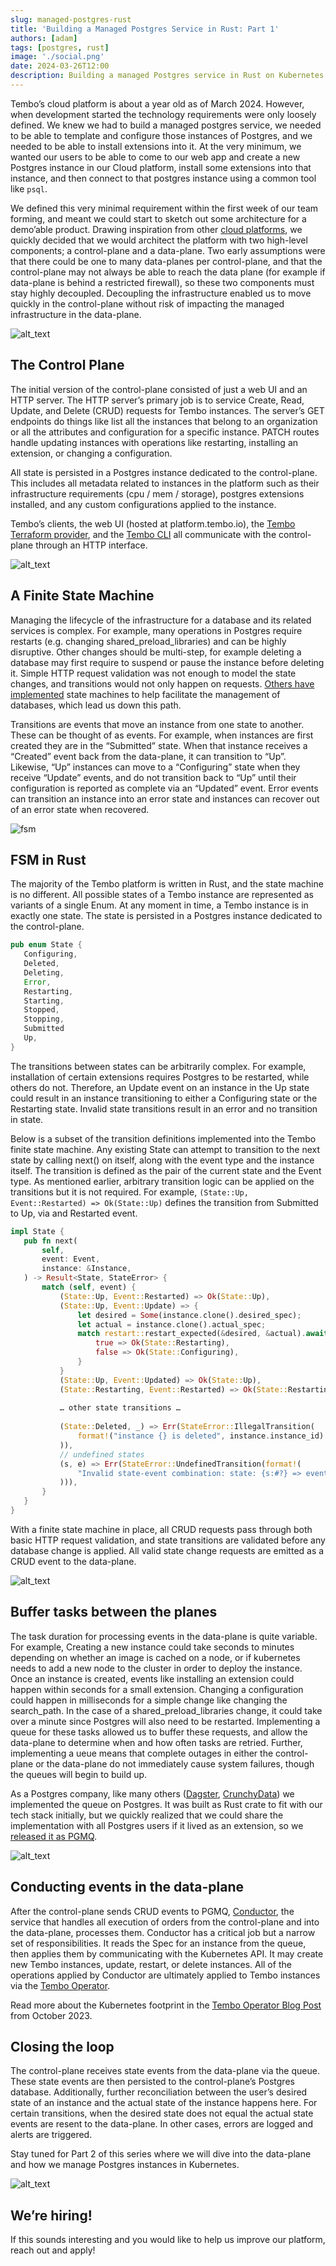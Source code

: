 ```yaml
---
slug: managed-postgres-rust
title: 'Building a Managed Postgres Service in Rust: Part 1'
authors: [adam]
tags: [postgres, rust]
image: './social.png'
date: 2024-03-26T12:00
description: Building a managed Postgres service in Rust on Kubernetes
---
```


Tembo’s cloud platform is about a year old as of March 2024. However, when development started the technology requirements were only loosely defined. We knew we had to build a managed postgres service, we needed to be able to template and configure those instances of Postgres, and we needed to be able to install extensions into it. At the very minimum, we wanted our users to be able to come to our web app and create a new Postgres instance in our Cloud platform, install some extensions into that instance, and then connect to that postgres instance using a common tool like `psql`.

We defined this very minimal requirement within the first week of our team forming, and meant we could start to sketch out some architecture for a demo’able product. Drawing inspiration from other [cloud platforms](https://developer.confluent.io/courses/confluent-cloud-networking/overview/#:~:text=There%20are%20two%20main%20ways,maintenance%2C%20and%20operations%20take%20place.), we quickly decided that we would architect the platform with two high-level components; a control-plane and a data-plane. Two early assumptions were that there could be one to many data-planes per control-plane, and that the control-plane may not always be able to reach the data plane (for example if data-plane is behind a restricted firewall), so these two components must stay highly decoupled. Decoupling the infrastructure enabled us to move quickly in the control-plane without risk of impacting the managed infrastructure in the data-plane.

![alt_text](p0.png "image_tooltip")

## The Control Plane

The initial version of the control-plane consisted of just a web UI and an HTTP server. The HTTP server’s primary job is to service Create, Read, Update, and Delete (CRUD) requests for Tembo instances. The server’s GET endpoints do things like list all the instances that belong to an organization or all the attributes and configuration for a specific instance. PATCH routes handle updating instances with operations like restarting, installing an extension, or changing a configuration.

All state is persisted in a Postgres instance dedicated to the control-plane. This includes all metadata related to instances in the platform such as their infrastructure requirements (cpu / mem / storage), postgres extensions installed, and any custom configurations applied to the instance.

Tembo’s clients, the web UI (hosted at platform.tembo.io), the [Tembo Terraform provider](https://github.com/tembo-io/terraform-provider-tembo), and the [Tembo CLI](https://github.com/tembo-io/tembo/tree/main/tembo-cli) all communicate with the control-plane through an HTTP interface.

![alt_text](p1.png "image_tooltip")

## A Finite State Machine

Managing the lifecycle of the infrastructure for a database and its related services is complex. For example, many operations in Postgres require restarts (e.g. changing shared_preload_libraries) and can be highly disruptive. Other changes should be multi-step, for example deleting a database may first require to suspend or pause the instance before deleting it. Simple HTTP request validation was not enough to model the state changes, and transitions would not only happen on requests. [Others have implemented](https://www.citusdata.com/blog/2016/08/12/state-machines-to-run-databases/) state machines to help facilitate the management of databases, which lead us down this path.

Transitions are events that move an instance from one state to another. These can be thought of as events. For example, when instances are first created they are in the “Submitted” state. When that instance receives a “Created” event back from the data-plane, it can transition to “Up”. Likewise, “Up” instances can move to a “Configuring” state when they receive “Update” events, and do not transition back to “Up” until their configuration is reported as complete via an “Updated” event. Error events can transition an instance into an error state and instances can recover out of an error state when recovered.

![fsm](fsm.png "fsm")

## FSM in Rust

The majority of the Tembo platform is written in Rust, and the state machine is no different. All possible states of a Tembo instance are represented as variants of a single Enum. At any moment in time, a Tembo instance is in exactly one state. The state is persisted in a Postgres instance dedicated to the control-plane.

```rust
pub enum State {
   Configuring,
   Deleted,
   Deleting,
   Error,
   Restarting,
   Starting,
   Stopped,
   Stopping,
   Submitted
   Up,
}
```

The transitions between states can be arbitrarily complex. For example, installation of certain extensions requires Postgres to be restarted, while others do not. Therefore, an Update event on an instance in the Up state could result in an instance transitioning to either a Configuring state or the Restarting state. Invalid state transitions result in an error and no transition in state. 

Below is a subset of the transition definitions implemented into the Tembo finite state machine. Any existing State can attempt to transition to the next state by calling next() on itself, along with the event type and the instance itself. The transition is defined as the pair of the current state and the Event type. As mentioned earlier, arbitrary transition logic can be applied on the transitions but it is not required. For example, ``(State::Up, Event::Restarted) => Ok(State::Up)`` defines the transition from Submitted to  Up, via and Restarted event.

```rust
impl State {
   pub fn next(
       self,
       event: Event,
       instance: &Instance,
   ) -> Result<State, StateError> {
       match (self, event) {
           (State::Up, Event::Restarted) => Ok(State::Up),
           (State::Up, Event::Update) => {
               let desired = Some(instance.clone().desired_spec);
               let actual = instance.clone().actual_spec;
               match restart::restart_expected(&desired, &actual).await {
                   true => Ok(State::Restarting),
                   false => Ok(State::Configuring),
               }
           }
           (State::Up, Event::Updated) => Ok(State::Up),
           (State::Restarting, Event::Restarted) => Ok(State::Restarting),
           
           … other state transitions …   
           
           (State::Deleted, _) => Err(StateError::IllegalTransition(
               format!("instance {} is deleted", instance.instance_id).to_owned(),
           )),
           // undefined states
           (s, e) => Err(StateError::UndefinedTransition(format!(
               "Invalid state-event combination: state: {s:#?} => event:{e:#?}"
           ))),
       }
   }
}
```

With a finite state machine in place, all CRUD requests pass through both basic HTTP request validation, and state transitions are validated before any database change is applied. All valid state change requests are emitted as a CRUD event to the data-plane.

![alt_text](p2.png "image_tooltip")

## Buffer tasks between the planes

The task duration for processing events in the data-plane is quite variable. For example, Creating a new instance could take seconds to minutes depending on whether an image is cached on a node, or if kubernetes needs to add a new node to the cluster in order to deploy the instance. Once an instance is created, events like installing an extension could happen within seconds for a small extension. Changing a configuration could happen in milliseconds for a simple change like changing the search_path. In the case of a shared_preload_libraries change, it could take over a minute since Postgres will also need to be restarted. Implementing a queue for these tasks allowed us to buffer these requests, and allow the data-plane to determine when and how often tasks are retried. Further, implementing a ueue means that complete outages in either the control-plane or the data-plane do not immediately cause system failures, though the queues will begin to build up.  

As a Postgres company, like many others ([Dagster](https://dagster.io/blog/skip-kafka-use-postgres-message-queue), [CrunchyData](https://www.crunchydata.com/blog/message-queuing-using-native-postgresql)) we implemented the queue on Postgres. It was built as Rust crate to fit with our tech stack initially, but we quickly realized that we could share the implementation with all Postgres users if it lived as an extension, so we [released it as PGMQ](https://tembo.io/blog/introducing-pgmq).

![alt_text](p0.png "image_tooltip")

## Conducting events in the data-plane

After the control-plane sends CRUD events to PGMQ, [Conductor](https://github.com/tembo-io/tembo/tree/main/conductor), the service that handles all execution of orders from the control-plane and into the data-plane, processes them. Conductor has a critical job but a narrow set of responsibilities. It reads the Spec for an instance from the queue, then applies them by communicating with the Kubernetes API. It may create new Tembo instances, update, restart, or delete instances. All of the operations applied by Conductor are ultimately applied to Tembo instances via the [Tembo Operator](https://github.com/tembo-io/tembo/tree/main/tembo-operator).

Read more about the Kubernetes footprint in the [Tembo Operator Blog Post](https://tembo.io/blog/tembo-operator) from October 2023.

## Closing the loop

The control-plane receives state events from the data-plane via the queue. These state events are then persisted to the control-plane’s Postgres database. Additionally, further reconciliation between the user’s desired state of an instance and the actual state of the instance happens here. For certain transitions, when the desired state does not equal the actual state events are resent to the data-plane. In other cases, errors are logged and alerts are triggered.

Stay tuned for Part 2 of this series where we will dive into the data-plane and how we manage Postgres instances in Kubernetes.

![alt_text](p3.png "image_tooltip")

## We’re hiring!

If this sounds interesting and you would like to help us improve our platform, reach out and apply!
